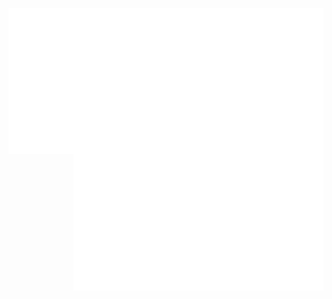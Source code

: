 <p>
<img align="left" src="/metrics.classic.svg" alt="Metrics" width="600">


<img align="right" src="/metrics.plugin.activity.svg" alt="Metrics" width="400">
  </p>

---

